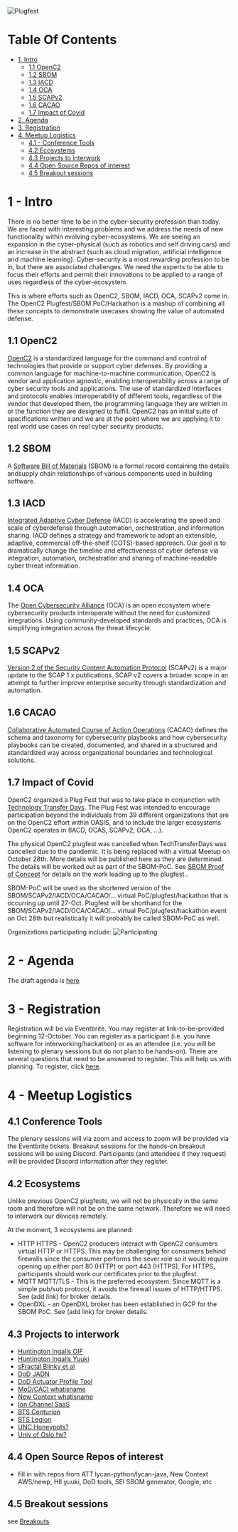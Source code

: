 ![Plugfest](./Plugfest.png)

# Table Of Contents
- [1. Intro](#1---intro)
   * [1.1 OpenC2](#11-openc2)
   * [1.2 SBOM](#12-sbom)
   * [1.3 IACD](#13-iacd)
   * [1.4 OCA](#14-oca)
   * [1.5 SCAPv2](#15-scapv2)
   * [1.6 CACAO](#16-cacao)
   * [1.7 Impact of Covid](#17-impact-of-covid)
- [2. Agenda](#2-agenda)
- [3. Registration](#3---registration)
- [4. Meetup Logistics](#4---meetup-logistics)
   * [4.1 - Conference Tools](#41-conference-tools)
   * [4.2 Ecosystems ](#42-ecosystems)
   * [4.3 Projects to interwork ](#43-projects-to-interwork)
   * [4.4 Open Source Repos of interest](#44-open-source-repos-of-interest)
   * [4.5 Breakout sessions ](#45-breakout-sessions)

# 1 - Intro

There is no better time
to be in the cyber-security profession than today.
We are faced with interesting problems
and we address the needs of new functionality
within evolving cyber-ecosystems.
We are seeing an expansion in the
cyber-physical (such as robotics and self driving cars)
and an increase in the abstract (such as cloud migration,
artificial intelligence and machine learning).
Cyber-security is a most rewarding profession to be in,
but there are associated challenges.
We need the experts to be able
to focus their efforts and permit their innovations
to be applied to a range of uses regardless of the cyber-ecosystem.

This is where efforts such as
OpenC2, SBOM, IACD, OCA, SCAPv2 come in.
The OpenC2 Plugfest/SBOM PoC/Hackathon
is a mashup of combining all these concepts
to demonstrate usecases showing the value of automated defense.

## 1.1 OpenC2
[OpenC2](https://openc2.org/) is a standardized language
for the command and control of technologies
that provide or support cyber defenses.
By providing a common language for
machine-to-machine communication,
OpenC2 is vendor and application agnostic,
enabling interoperability across a range of cyber security tools
and applications.
The use of standardized interfaces and protocols enables
interoperability of different tools,
regardless of the vendor that developed them,
the programming language they are written in
or the function they are designed to fulfill.
OpenC2 has an initial suite of specifications written
and we are at the point where we are applying it to
real world use cases on real cyber security products.

## 1.2 SBOM
A [Software Bill of Materials](https://www.ntia.doc.gov/SBOM) (SBOM) is a formal record containing the details andsupply chain relationships of various components used in building software.

## 1.3 IACD
[Integrated Adaptive Cyber Defense](https://www.iacdautomate.org/) (IACD) is accelerating the speed and scale of cyberdefense through automation, orchestration, and information sharing. IACD defines a strategy and framework to adopt an extensible, adaptive, commercial off-the-shelf (COTS)-based approach. Our goal is to dramatically change the timeline and effectiveness of cyber defense via integration, automation, orchestration and sharing of machine-readable cyber threat information.

## 1.4 OCA
The [Open Cybersecurity Alliance](https://opencybersecurityalliance.org/)
(OCA) is an open ecosystem
where cybersecurity products interoperate
without the need for customized integrations.
Using community-developed standards and practices,
OCA is simplifying integration across the threat lifecycle.

## 1.5 SCAPv2
[Version 2 of the Security Content Automation Protocol](https://csrc.nist.gov/projects/security-content-automation-protocol-v2)
(SCAPv2) is a major update to the SCAP 1.x publications.
SCAP v2 covers a broader scope in an attempt
to further improve enterprise security through
standardization and automation.

## 1.6 CACAO
[Collaborative Automated Course of Action Operations](https://www.oasis-open.org/committees/tc_home.php?wg_abbrev=cacao)
(CACAO) defines the schema and taxonomy for cybersecurity
playbooks and how cybersecurity playbooks can be created,
documented, and shared in a structured and standardized way
across organizational boundaries and technological solutions.

## 1.7 Impact of Covid
OpenC2 organized a Plug Fest that was to take place
in conjunction with
[Technology Transfer Days](https://techtransferdays.org/).
The Plug Fest was intended to encourage participation
beyond the individuals from 39 different organizations
that are on the OpenC2 effort within OASIS,
and to include the larger ecosystems
OpenC2 operates in (IACD, OCAS, SCAPv2, OCA, …).

The physical OpenC2 plugfest was cancelled
when TechTransferDays
was cancelled due to the pandemic.
It is being replaced with a virtual Meetup on October 28th.
More details will be published here as they are determined.
The details will be worked out as part of the SBOM-PoC.
See [SBOM Proof of Concept](../SBOM-PoC/)
for details on the work leading up to the plugfest..

SBOM-PoC will be used as the shortened version of the
SBOM/SCAPv2/IACD/OCA/CACAO/...
virtual PoC/plugfest/hackathon
that is occurring up until 27-Oct.
Plugfest will be shorthand for the
SBOM/SCAPv2/IACD/OCA/CACAO/...
virtual PoC/plugfest/hackathon
event on Oct 28th
but realistically it will probably be called SBOM-PoC as well.

Organizations participating include:
![Participating](./participating.png)

# 2 - Agenda
The draft agenda is [here](./poc_agenda.md)

# 3 - Registration
Registration will be via Eventbrite.
You may register at link-to-be-provided beginning 12-October.
You can register as a participant
(i.e. you have software for interworking/hackathon)
or as an attendee
(i.e. you will be listening to plenary sessions but
do not plan to be hands-on).
There are several questions that need to be answered to register.
This will help us with planning.
To register, click [here](https://www.eventbrite.com/e/sbom-poc-openc2-plugfest-hackathon-tickets-124335150783).


# 4 - Meetup Logistics
## 4.1 Conference Tools
The plenary sessions will via zoom and
access to zoom will be provided via the Eventbrite tickets.
Breakout sessions for the hands-on breakout sessions
will be using Discord.
Participants (and attendees if they request) will be provided
Discord information after they register.

## 4.2 Ecosystems
Unlike previous OpenC2 plugfests,
we will not be physically in the same room
and therefore will not be on the same network.
Therefore we will need to interwork our devices remotely.

At the moment, 3 ecosystems are planned:
- HTTP HTTPS - OpenC2 producers interact with OpenC2 consumers virtual HTTP or HTTPS.
This may be challenging for consumers behind firewalls
since the consumer performs the sever role
so it would require opening up either port 80 (HTTP) or port 443 (HTTPS).
For HTTPS, participants should work our certificates
prior to the plugfest.
- MQTT MQTT/TLS - This is the preferred ecosystem.
Since MQTT is a simple pub/sub protocol,
it avoids the firewall issues of HTTP/HTTPS.
See (add link) for broker details.
- OpenDXL - an OpenDXL broker has been established in GCP for the SBOM PoC.
See (add link) for broker details.

## 4.3 Projects to interwork
- [Huntington Ingalls OIF](needtoaddlink)
- [Huntington Ingalls Yuuki](needtoaddlink)
- [sFractal Blinky et al](needtoaddlink)
- [DoD JADN](needtoaddlink)
- [DoD Actuator Profile Tool](needtoaddlink)
- [MoD/CACI  whatisname](needtoaddlink)
- [New Context whatisname](needtoaddlink)
- [Ion Channel SaaS](needtoaddlink)
- [BTS Centurion](needtoaddlink)
- [BTS Legion](needtoaddlink)
- [UNC Honeypots?](needtoaddlink)
- [Univ of Oslo fw?](needtoaddlink)

## 4.4 Open Source Repos of interest
- fill in with repos from ATT lycan-python/lycan-java, New Context AWS/newp, HII yuuki, DoD tools, SEI SBOM generator, Google, etc

## 4.5 Breakout sessions
see [Breakouts](./breakouts.md)
